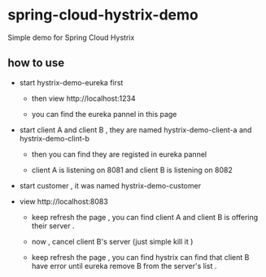 # spring-cloud-hystrix-demo
Simple demo for Spring Cloud Hystrix

## how to use
* start hystrix-demo-eureka first

    * then view http://localhost:1234

    * you can find the eureka pannel in this page

* start client A and client B , they are named hystrix-demo-client-a and hystrix-demo-clint-b

    * then you can find they are registed in eureka pannel

    * client A is listening on 8081 and client B is listening on 8082

* start customer , it was named hystrix-demo-customer

* view http://localhost:8083

    * keep refresh the page , you can find client A and client B is offering their server .
    
    * now , cancel client B's server (just simple kill it )
    
    * keep refresh the page , you can find hystrix can find that client B have error until eureka remove B from the server's list . 